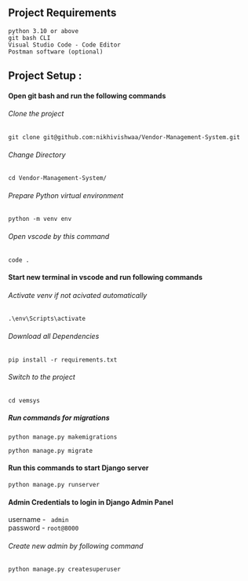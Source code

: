 
## Project Requirements

```
python 3.10 or above
git bash CLI
Visual Studio Code - Code Editor
Postman software (optional)
```


## Project Setup : 

#### Open git bash and run the following commands

###### Clone the project
```
git clone git@github.com:nikhivishwaa/Vendor-Management-System.git
```

###### Change Directory
```
cd Vendor-Management-System/
``` 

###### Prepare Python virtual environment
```
python -m venv env
```

###### Open vscode by this command
```
code .
```


#### Start new terminal in vscode and run following commands

###### Activate venv if not acivated automatically
```
.\env\Scripts\activate
```

###### Download all Dependencies
```
pip install -r requirements.txt
```

###### Switch to the project
```
cd vemsys
```

##### Run commands for migrations
```
python manage.py makemigrations
```
```
python manage.py migrate
```


#### Run this commands to start Django server

```
python manage.py runserver
```

#### Admin Credentials to login in Django Admin Panel

username - `  admin  `<br>
password - ` root@8000 `<br>

###### Create new admin by following command

```
python manage.py createsuperuser
```

